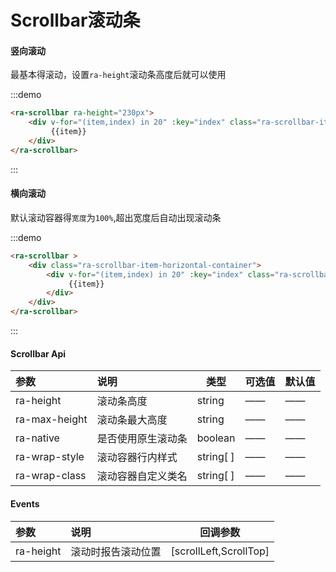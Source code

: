 # Scrollbar滚动条

#### 竖向滚动

  最基本得滚动，设置`ra-height`滚动条高度后就可以使用

:::demo 

```html
<ra-scrollbar ra-height="230px">
	<div v-for="(item,index) in 20" :key="index" class="ra-scrollbar-item">
   		 {{item}}
	</div>
</ra-scrollbar>	
```

:::

#### 横向滚动

​	默认滚动容器得`宽度`为`100%`,超出宽度后自动出现滚动条

:::demo 

```html
<ra-scrollbar >
    <div class="ra-scrollbar-item-horizontal-container">
        <div v-for="(item,index) in 20" :key="index" class="ra-scrollbar-item-horizontal">
             {{item}}
        </div>
    </div>
</ra-scrollbar>	
```

:::

#### Scrollbar Api

| 参数          | 说明               | 类型      | 可选值 | 默认值 |
| :------------ | :----------------- | --------- | :----- | ------ |
| ra-height     | 滚动条高度         | string    | ——     | ——     |
| ra-max-height | 滚动条最大高度     | string    | ——     | ——     |
| ra-native     | 是否使用原生滚动条 | boolean   | ——     | ——     |
| ra-wrap-style | 滚动容器行内样式   | string[ ] | ——     | ——     |
| ra-wrap-class | 滚动容器自定义类名 | string[ ] | ——     | ——     |

#### Events

| 参数      | 说明               | 回调参数               |
| :-------- | :----------------- | ---------------------- |
| ra-height | 滚动时报告滚动位置 | [scrollLeft,ScrollTop] |

